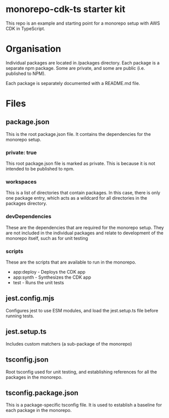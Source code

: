 # monorepo-cdk-ts starter kit

This repo is an example and starting point for a monorepo setup with AWS CDK in TypeScript.

# Organisation

Individual packages are located in /packages directory. Each package is a separate npm package.  Some are private,
and some are public (i.e. published to NPM).

Each package is separately documented with a README.md file.

# Files

## package.json

This is the root package.json file. It contains the dependencies for the monorepo setup.

### private: true

This root package.json file is marked as private. This is because it is not intended to be published to npm.

### workspaces

This is a list of directories that contain packages. In this case, there is only one package entry,
which acts as a wildcard for all directories in the packages directory.

### devDependencies

These are the dependencies that are required for the monorepo setup. 
They are not included in the individual packages and relate to development of the 
monorepo itself, such as for unit testing

### scripts

These are the scripts that are available to run in the monorepo.

- app:deploy - Deploys the CDK app
- app:synth - Synthesizes the CDK app
- test - Runs the unit tests

## jest.config.mjs

Configures jest to use ESM modules, and load the jest.setup.ts file before running tests.

## jest.setup.ts

Includes custom matchers (a sub-package of the monorepo)

## tsconfig.json

Root tsconfig used for unit testing, and establishing references for all the 
packages in the monorepo.

## tsconfig.package.json

This is a package-specific tsconfig file. It is used to establish a baseline for
each package in the monorepo.